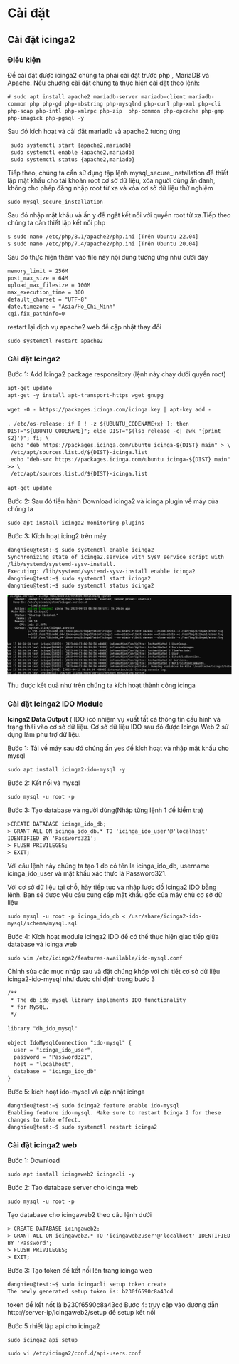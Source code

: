 # Cài đặt
## Cài đặt icinga2

### Điều kiện
Để cài đặt được icinga2 chúng ta phải cài đặt trước php , MariaDB và Apache. Nếu chương cài đặt chúng ta thực hiện cài đặt theo lệnh:
```
# sudo apt install apache2 mariadb-server mariadb-client mariadb-common php php-gd php-mbstring php-mysqlnd php-curl php-xml php-cli php-soap php-intl php-xmlrpc php-zip  php-common php-opcache php-gmp php-imagick php-pgsql -y
```
Sau đó kích hoạt và cài đặt mariadb và apache2 tương ứng
```
 sudo systemctl start {apache2,mariadb}
 sudo systemctl enable {apache2,mariadb}
 sudo systemctl status {apache2,mariadb}
```
Tiếp theo, chúng ta cần sử dụng tập lệnh mysql_secure_installation để thiết lập mật khẩu cho tài khoản root cơ sở dữ liệu, xóa người dùng ẩn danh, không cho phép đăng nhập root từ xa và xóa cơ sở dữ liệu thử nghiệm
```
sudo mysql_secure_installation
```
Sau đó nhập mật khẩu và ấn y để ngắt kết nối với quyền root từ xa.Tiếp theo chúng ta cần thiết lập kết nối php
```
$ sudo nano /etc/php/8.1/apache2/php.ini [Trên Ubuntu 22.04]
$ sudo nano /etc/php/7.4/apache2/php.ini [Trên Ubuntu 20.04]
```
Sau đó thực hiện thêm vào file này nội dung tương ứng như dưới đây
```
memory_limit = 256M 
post_max_size = 64M
upload_max_filesize = 100M	
max_execution_time = 300
default_charset = "UTF-8"
date.timezone = "Asia/Ho_Chi_Minh"
cgi.fix_pathinfo=0
```
restart lại dịch vụ apache2 web để cập nhật thay đổi 
```
sudo systemctl restart apache2
```
### Cài đặt Icinga2
Bước 1: Add Icinga2 package responsitory (lệnh này chay dưới quyền root)
```
apt-get update
apt-get -y install apt-transport-https wget gnupg

wget -O - https://packages.icinga.com/icinga.key | apt-key add -

. /etc/os-release; if [ ! -z ${UBUNTU_CODENAME+x} ]; then DIST="${UBUNTU_CODENAME}"; else DIST="$(lsb_release -c| awk '{print $2}')"; fi; \
 echo "deb https://packages.icinga.com/ubuntu icinga-${DIST} main" > \
 /etc/apt/sources.list.d/${DIST}-icinga.list
 echo "deb-src https://packages.icinga.com/ubuntu icinga-${DIST} main" >> \
 /etc/apt/sources.list.d/${DIST}-icinga.list

apt-get update
```

Bước 2: Sau đó tiền hành Download icinga2 và icinga plugin về máy của chúng ta
```
sudo apt install icinga2 monitoring-plugins
```
Bước 3: Kích hoạt icing2 trên máy
```
danghieu@test:~$ sudo systemctl enable icinga2
Synchronizing state of icinga2.service with SysV service script with /lib/systemd/systemd-sysv-install.
Executing: /lib/systemd/systemd-sysv-install enable icinga2
danghieu@test:~$ sudo systemctl start icinga2
danghieu@test:~$ sudo systemctl status icinga2
```

![](Images\Icinga2_status.png)

Thu được kết quả như trên chúng ta kích hoạt thành công icinga
### Cài đặt Icinga2 IDO Module
 **Icinga2 Data Output** ( IDO )có nhiệm vụ xuất tất cả thông tin cấu hình và trạng thái vào cơ sở dữ liệu. Cơ sở dữ liệu IDO sau đó được Icinga Web 2 sử dụng làm phụ trợ dữ liệu.


Bước 1: Tải về máy sau đó chúng ấn yes để kích hoạt và nhập mật khẩu cho mysql
```
sudo apt install icinga2-ido-mysql -y
```
Bước 2: Kết nối và mysql
```
sudo mysql -u root -p
```
Bước 3: Tạo database và người dùng(Nhập từng lệnh 1 để kiểm tra)
```
>CREATE DATABASE icinga_ido_db;
> GRANT ALL ON icinga_ido_db.* TO 'icinga_ido_user'@'localhost' IDENTIFIED BY 'Password321';
> FLUSH PRIVILEGES;
> EXIT;
```
Với câu lệnh này chúng ta tạo 1 db có tên la icinga_ido_db, username icinga_ido_user và mật khẩu xác thực là Password321.

Với cơ sở dữ liệu tại chỗ, hãy tiếp tục và nhập lược đồ Icinga2 IDO bằng lệnh. Bạn sẽ được yêu cầu cung cấp mật khẩu gốc của máy chủ cơ sở dữ liệu
```
sudo mysql -u root -p icinga_ido_db < /usr/share/icinga2-ido-mysql/schema/mysql.sql
```
Bước 4: Kích hoạt module icinga2 IDO để có thể thực hiện giao tiếp giữa database và icinga web
```
sudo vim /etc/icinga2/features-available/ido-mysql.conf
```
Chỉnh sửa các mục nhập sau và đặt chúng khớp với chi tiết cơ sở dữ liệu icinga2-ido-mysql như được chỉ định trong bước 3
```
/**
 * The db_ido_mysql library implements IDO functionality
 * for MySQL.
 */

library "db_ido_mysql"

object IdoMysqlConnection "ido-mysql" {
  user = "icinga_ido_user",
  password = "Password321",
  host = "localhost",
  database = "icinga_ido_db"
}
```

Bước 5: kích hoạt ido-mysql và cập nhật icinga
```
danghieu@test:~$ sudo icinga2 feature enable ido-mysql
Enabling feature ido-mysql. Make sure to restart Icinga 2 for these changes to take effect.
danghieu@test:~$ sudo systemctl restart icinga2
```
### Cài đặt icinga2 web
Bước 1: Download
```
sudo apt install icingaweb2 icingacli -y
```
Bước 2: Tao database server cho icinga web
```
sudo mysql -u root -p
```
Tạo database cho icingaweb2 theo câu lệnh dưới
```
> CREATE DATABASE icingaweb2;
> GRANT ALL ON icingaweb2.* TO 'icingaweb2user'@'localhost' IDENTIFIED BY 'Password';
> FLUSH PRIVILEGES;
> EXIT;
```
Bước 3: Tạo token để kết nối lên trang icinga web
```
danghieu@test:~$ sudo icingacli setup token create
The newly generated setup token is: b230f6590c8a43cd
```
token để kết nốt là b230f6590c8a43cd
Bước 4: truy cập vào đường dẫn http://server-ip/icingaweb2/setup để setup kết nối

Bước 5 rhiết lập api cho icinga2
```
sudo icinga2 api setup
```
```
sudo vi /etc/icinga2/conf.d/api-users.conf
```